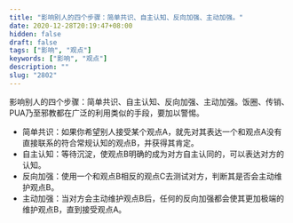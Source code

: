 ```yaml
---
title: "影响别人的四个步骤：简单共识、自主认知、反向加强、主动加强。"
date: 2020-12-28T20:19:47+08:00
hidden: false
draft: false
tags: ["影响", "观点"]
keywords: ["影响", "观点"]
description: ""
slug: "2802"
---
```


影响别人的四个步骤：简单共识、自主认知、反向加强、主动加强。饭圈、传销、PUA乃至邪教都在广泛的利用类似的手段，要加以警惕。

* 简单共识：如果你希望别人接受某个观点A，就先对其表达一个和观点A没有直接联系的符合常规认知的观点B，并获得其肯定。
* 自主认知：等待沉淀，使观点B明确的成为对方自主认同的，可以表达对方的认知。
* 反向加强：使用一个和观点B相反的观点C去测试对方，判断其是否会主动维护观点B。
* 主动加强：当对方会主动维护观点B后，任何的反向加强都会使其更加极端的维护观点B，直到接受观点A。
